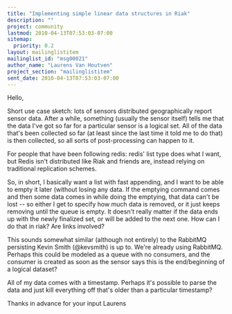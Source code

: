 ```yaml
---
title: "Implementing simple linear data structures in Riak"
description: ""
project: community
lastmod: 2010-04-13T07:53:03-07:00
sitemap:
  priority: 0.2
layout: mailinglistitem
mailinglist_id: "msg00021"
author_name: "Laurens Van Houtven"
project_section: "mailinglistitem"
sent_date: 2010-04-13T07:53:03-07:00
---
```



Hello,


Short use case sketch: lots of sensors distributed geographically report
sensor data. After a while, something (usually the sensor itself) tells me
that the data I've got so far for a particular sensor is a logical set. All
of the data that's been collected so far (at least since the last time it
told me to do that) is then collected, so all sorts of post-processing can
happen to it.

For people that have been following redis: redis' list type does what I
want, but Redis isn't distributed like Riak and friends are, instead relying
on traditional replication schemes.

So, in short, I basically want a list with fast appending, and I want to be
able to empty it later (without losing any data. If the emptying command
comes and then some data comes in while doing the emptying, that data can't
be lost -- so either I get to specify how much data is removed, or it just
keeps removing until the queue is empty. It doesn't really matter if the
data ends up with the newly finalized set, or will be added to the next one.
How can I do that in riak? Are links involved?

This sounds somewhat similar (although not entirely) to the RabbitMQ
persisting Kevin Smith (@kevsmith) is up to. We're already using RabbitMQ.
Perhaps this could be modeled as a queue with no consumers, and the consumer
is created as soon as the sensor says this is the end/beginning of a logical
dataset?

All of my data comes with a timestamp. Perhaps it's possible to parse the
data and just kill everything off that's older than a particular timestamp?

Thanks in advance for your input
Laurens
